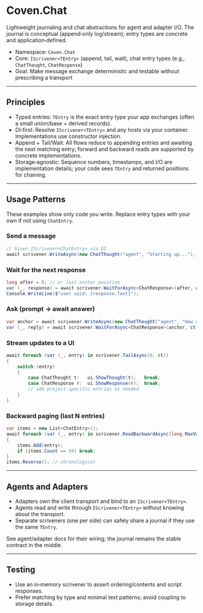 # Coven.Chat

Lightweight journaling and chat abstractions for agent and adapter I/O. The journal is conceptual (append‑only log/stream); entry types are concrete and application‑defined.

- Namespace: `Coven.Chat`
- Core: `IScrivener<TEntry>` (append, tail, wait), chat entry types (e.g., `ChatThought`, `ChatResponse`)
- Goal: Make message exchange deterministic and testable without prescribing a transport

---

## Principles

- Typed entries: `TEntry` is the exact entry type your app exchanges (often a small union/base + derived records).
- DI‑first: Resolve `IScrivener<TEntry>` and any hosts via your container. Implementations use constructor injection.
- Append + Tail/Wait: All flows reduce to appending entries and awaiting the next matching entry; forward and backward reads are supported by concrete implementations.
- Storage‑agnostic: Sequence numbers, timestamps, and I/O are implementation details; your code sees `TEntry` and returned positions for chaining.

---

## Usage Patterns

These examples show only code you write. Replace entry types with your own if not using `ChatEntry`.

### Send a message

```csharp
// Given IScrivener<ChatEntry> via DI
await scrivener.WriteAsync(new ChatThought("agent", "Starting up..."), ct);
```

### Wait for the next response

```csharp
long after = 0; // or last anchor position
var (_, response) = await scrivener.WaitForAsync<ChatResponse>(after, ct);
Console.WriteLine($"user said: {response.Text}");
```

### Ask (prompt → await answer)

```csharp
var anchor = await scrivener.WriteAsync(new ChatThought("agent", "How can I help?"), ct);
var (_, reply) = await scrivener.WaitForAsync<ChatResponse>(anchor, ct);
```

### Stream updates to a UI

```csharp
await foreach (var (_, entry) in scrivener.TailAsync(0, ct))
{
    switch (entry)
    {
        case ChatThought t:   ui.ShowThought(t);   break;
        case ChatResponse r:  ui.ShowResponse(r);  break;
        // add project‑specific entries as needed
    }
}
```

### Backward paging (last N entries)

```csharp
var items = new List<ChatEntry>();
await foreach (var (_, entry) in scrivener.ReadBackwardAsync(long.MaxValue, ct))
{
    items.Add(entry);
    if (items.Count == 50) break;
}
items.Reverse(); // chronological
```

---

## Agents and Adapters

- Adapters own the client transport and bind to an `IScrivener<TEntry>`.
- Agents read and write through `IScrivener<TEntry>` without knowing about the transport.
- Separate scriveners (one per side) can safely share a journal if they use the same `TEntry`.

See agent/adapter docs for their wiring; the journal remains the stable contract in the middle.

---

## Testing

- Use an in‑memory scrivener to assert ordering/contents and script responses.
- Prefer matching by type and minimal text patterns; avoid coupling to storage details.

